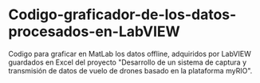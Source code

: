 # Codigo-graficador-de-los-datos-procesados-en-LabVIEW
Codigo para graficar en MatLab los datos offline, adquiridos por LabVIEW guardados en Excel del proyecto "Desarrollo de un sistema de captura y transmisión de datos de vuelo de drones basado en la plataforma myRIO".
